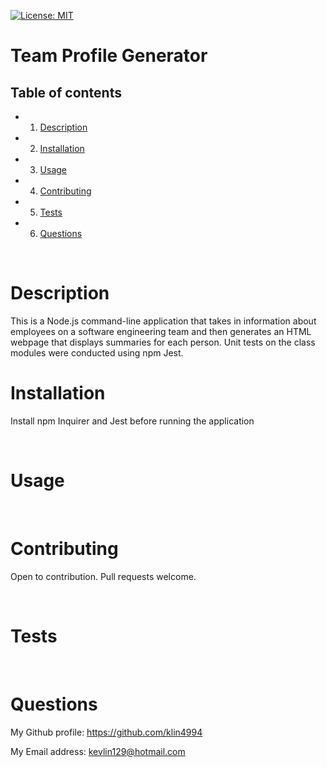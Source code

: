 [![License: MIT](https://img.shields.io/badge/License-MIT-yellow.svg)](https://opensource.org/licenses/MIT)

<h1>Team Profile Generator</h1>
<!-- Table of content -->
<h2>Table of contents</h2>

* 1. [Description](#Description)
* 2. [Installation](#Installation)
* 3. [Usage](#Usage)
* 4. [Contributing](#Contributing)
* 5. [Tests](#Tests)
* 6. [Questions](#Questions) 


<br>

<h1>Description</h1>
<p>This is a Node.js command-line application that takes in information about employees on a software engineering team and then generates an HTML webpage that displays summaries for each person. Unit tests on the class modules were conducted using npm Jest.</p>
<h1>Installation</h1>
<p>Install npm Inquirer and Jest before running the application</p>
<br>
<h1>Usage</h1>
<p></p>
<br>
<h1>Contributing</h1>
<p>Open to contribution. Pull requests welcome.</p>
<br>
<h1>Tests</h1>
<p>
<br>
<h1>Questions</h1>
<p><span>My Github profile: </span><a href="https://github.com/klin4994" class="col-12">https://github.com/klin4994</a></p>
<p><span>My Email address: </span><a href = "mailto: kevlin129@hotmail.com">kevlin129@hotmail.com</a></p>
</p>
  
